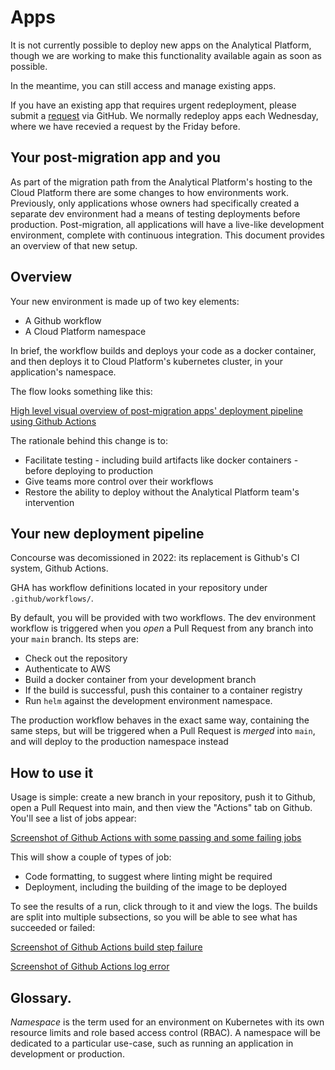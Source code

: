 # Apps

It is not currently possible to deploy new apps on the Analytical Platform, though we are working to make this functionality available again as soon as possible.

In the meantime, you can still access and manage existing apps.

If you have an existing app that requires urgent redeployment, please submit a [request](https://github.com/moj-analytical-services/analytical-platform-applications/issues/new?assignees=EO510%2C+YvanMOJdigital&labels=redeploy&template=redeploy-app-request.md&title=%5BREDEPLOY%5D) via GitHub. We normally redeploy apps each Wednesday, where we have recevied a request by the Friday before.

## Your post-migration app and you

As part of the migration path from the Analytical Platform's hosting to the Cloud Platform there are some changes to how environments work. Previously, only applications whose owners had specifically created a separate dev environment had a means of testing deployments before production. Post-migration, all applications will have a live-like development environment, complete with continuous integration. This document provides an overview of that new setup.

## Overview

Your new environment is made up of two key elements:

* A Github workflow
* A Cloud Platform namespace

In brief, the workflow builds and deploys your code as a docker container, and then deploys it to Cloud Platform's kubernetes cluster, in your application's namespace. 

The flow looks something like this:

[High level visual overview of post-migration apps' deployment pipeline using Github Actions](./overview.svg)

The rationale behind this change is to:

* Facilitate testing - including build artifacts like docker containers - before deploying to production
* Give teams more control over their workflows
* Restore the ability to deploy without the Analytical Platform team's intervention

## Your new deployment pipeline

Concourse was decomissioned in 2022: its replacement is Github's CI system, Github Actions.

GHA has workflow definitions located in your repository under `.github/workflows/`.

By default, you will be provided with two workflows. The dev environment workflow is triggered when you _open_ a Pull Request from any branch into your `main` branch. Its steps are:

* Check out the repository
* Authenticate to AWS
* Build a docker container from your development branch
* If the build is successful, push this container to a container registry
* Run `helm` against the development environment namespace. 

The production workflow behaves in the exact same way, containing the same steps, but will be triggered when a Pull Request is _merged_ into `main`, and will deploy to the production namespace instead

## How to use it

Usage is simple: create a new branch in your repository, push it to Github, open a Pull Request into main, and then view the "Actions" tab on Github. You'll see a list of jobs appear:

[Screenshot of Github Actions with some passing and some failing jobs](actions.jpg)

This will show a couple of types of job:

* Code formatting, to suggest where linting might be required
* Deployment, including the building of the image to be deployed

To see the results of a run, click through to it and view the logs. The builds are split into multiple subsections, so you will be able to see what has succeeded or failed:

[Screenshot of Github Actions build step failure](actions-overview.jpg)

[Screenshot of Github Actions log error](actions-log.jpg)

## Glossary. 

_Namespace_ is the term used for an environment on Kubernetes with its own resource limits and role based access control (RBAC). A namespace will be dedicated to a particular use-case, such as running an application in development or production.
